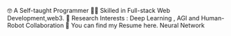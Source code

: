🤓 A Self-taught Programmer
👩‍💻 Skilled in Full-stack Web Development,web3.
🔭 Research Interests : Deep Learning , AGI and Human-Robot Collaboration
📃 You can find my Resume here.
Neural Network
